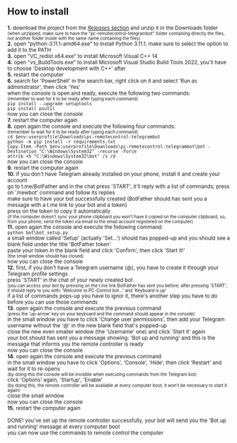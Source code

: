 ## How to install ##
<sup>**1.** download the project from the [*Releases* section](https://www.github.com/martinotecco/pc-remotecontrol-telegrambot/releases) and unzip it in the Downloads folder<br />
<sup>(when unzipped, make sure to have the "pc-remotecontrol-telegrambot" folder containing directly the files, not another folder inside with the same name containing the files)</sup> <br />
**2.** open "python-3.11.1-amd64.exe" to install Python 3.11.1, make sure to select the option to add it to the PATH <br />
**3.** open "VC_redist.x64.exe" to install Microsoft Visual C++ 14 <br />
**4.** open "vs_BuildTools.exe" to install Microsoft Visual Studio Build Tools 2022, you'll have to choose 'Desktop development with C++' after <br />
**5.** restart the computer <br />
**6.** search for 'PowerShell' in the search bar, right click on it and select 'Run as administrator', then click 'Yes' <br />
   when the console is open and ready, execute the following two commands: <br />
   <sup>(remember to wait for it to be ready after typing each command)</sup> <br />
      `pip install --upgrade setuptools` <br />
      `pip install psutil` <br />
   now you can close the console <br />
**7.** restart the computer again <br />
**8.** open again the console and execute the following four commands: <br />
   <sup>(remember to wait for it to be ready after typing each command)</sup> <br />
      `cd $env:userprofile\Downloads\pc-remotecontrol-telegrambot` <br />
      `python -m pip install -r requirements.txt` <br />
      `Copy-Item -Path $env:userprofile\Downloads\pc-remotecontrol-telegrambot\bot -Destination "C:\Windows\System32" -recurse -Force` <br />
      `attrib +h "C:\Windows\System32\bot" /s /d` <br />
   now you can close the console <br />
**9.** restart the computer again <br />
**10.** if you don't have Telegram already installed on your phone, install it and create your account <br />
    go to t.me/BotFather and in the chat press 'START', it'll reply with a list of commands; press on '/newbot' command and follow its replies <br />
    make sure to have your bot successfully created (BotFather should has sent you a message with a t.me link to your bot and a token) <br />
    press on the token to copy it automatically <br />
    <sup>(if the computer doesn't sync your phone clipboard you won't have it copied on the computer clipboard, so, from your phone, send the token via email to the email account registered on the computer)</sup> <br />
**11.** open again the console and execute the following command: <br />
       `python bot\bot_setup.py` <br />
    a small window called 'Setup' (actually 'Set...') should has popped-up and you should see a blank field under the title 'BotFather token' <br />
    paste your token in the blank field and click 'Confirm', then click 'Start it!' <br />
    <sup>(the small window should has closed)</sup> <br />
    now you can close the console <br />
**12.** first, if you don't have a Telegram username (@<yourtag>), you have to create it through your Telegram profile settings <br />
    press 'START' in the chat of your newly created bot <br />
    <sup>(you can access your bot by pressing on the t.me link BotFather has sent you before; after pressing 'START', it should reply to you with: 'Welcome to PC-Control bot...' and 'Keyboard is up'</sup> <br />
    if a list of commands pops-up you have to ignor it, there's another step you have to do before you can use those commands <br />
**13.** open again the console and execute the previous command <br />
    <sup>(press the 'up-arrow' key on your keyboard and the command should appear in the console)</sup> <br />
    in the small window you have to click 'Change user permissions', then add your Telegram username without the '@' in the new blank field that's popped-up <br />
    close the new even smaller window (the 'Username' one) and click 'Start it' again <br />
    your bot should has sent you a message showing: 'Bot up and running' and this is the message that informs you the remote controller is ready <br />
    now you can close the console <br />
**14.** open again the console and execute the previous command <br />
    in the small window you have to click 'Options', 'Console', 'Hide', then click 'Restart' and wait for it to re-opens <br />
    <sup>(by doing this the console will be invisible when executing commands from the Telegram bot)</sup> <br />
    click 'Options' again, 'Startup', 'Enable' <br />
    <sup>(by doing this, the remote controller will be available at every computer boot, it won't be necessary to start it again)</sup> <br />
    close the small window <br />
    now you can close the console <br />
**15.** restart the computer again <br /></sup>

<sup>DONE! you've set up the remote controller successfully, your bot will send you the 'Bot up and running' message at every computer boot <br />
you can now use the commands to remote control the computer</sup>
